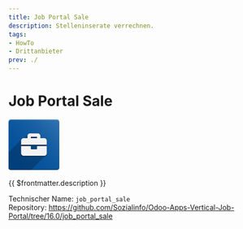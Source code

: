 ```yaml
---
title: Job Portal Sale
description: Stelleninserate verrechnen.
tags:
- HowTo
- Drittanbieter
prev: ./
---
```

# Job Portal Sale
![](attachments/icons_odoo_job_portal_base.png)

{{ $frontmatter.description }}

Technischer Name: `job_portal_sale`\
Repository: <https://github.com/Sozialinfo/Odoo-Apps-Vertical-Job-Portal/tree/16.0/job_portal_sale>
